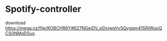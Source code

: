 # Spotify-controller

download https://mega.nz/file/KOBCHR6Y#627NGeiDV_pDxjwpVvSQygqm41SRiWuoQCS0NMqD5uo
